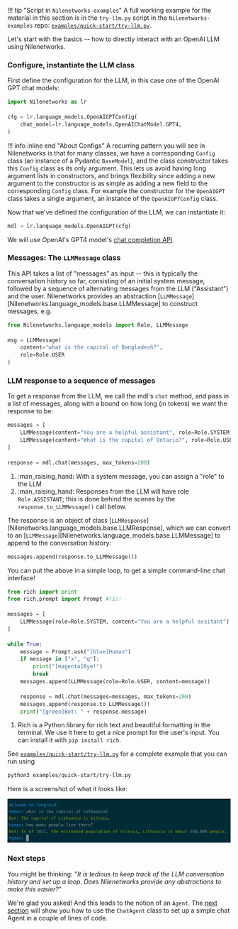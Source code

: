 !!! tip "Script in `Nilenetworks-examples`"
    A full working example for the material in this section is 
    in the `try-llm.py` script in the `Nilenetworks-examples` repo:
    [`examples/quick-start/try-llm.py`](https://github.com/Nilenetworks/Nilenetworks-examples/tree/main/examples/quick-start/try-llm.py).
        

Let's start with the basics -- how to directly interact with an OpenAI LLM
using Nilenetworks.

### Configure, instantiate the LLM class

First define the configuration for the LLM, in this case one of the
OpenAI GPT chat models:
```py
import Nilenetworks as lr

cfg = lr.language_models.OpenAIGPTConfig(
    chat_model=lr.language_models.OpenAIChatModel.GPT4,
)
```
!!! info inline end "About Configs"
    A recurring pattern you will see in Nilenetworks is that for many classes,
    we have a corresponding `Config` class (an instance of a Pydantic `BaseModel`),
    and the class constructor takes this `Config` class as its only argument.
    This lets us avoid having long argument lists in constructors, and brings flexibility
    since adding a new argument to the constructor is as simple as adding a new field
    to the corresponding `Config` class.
    For example the constructor for the `OpenAIGPT` class takes a single argument,
    an instance of the `OpenAIGPTConfig` class.

Now that we've defined the configuration of the LLM, we can instantiate it:
```py
mdl = lr.language_models.OpenAIGPT(cfg)
```


We will use OpenAI's GPT4 model's [chat completion API](https://platform.openai.com/docs/guides/gpt/chat-completions-api).

### Messages: The `LLMMessage` class

This API takes a list of "messages" as input -- this is typically the conversation
history so far, consisting of an initial system message, followed by a sequence
of alternating messages from the LLM ("Assistant") and the user.
Nilenetworks provides an abstraction 
[`LLMMessage`][Nilenetworks.language_models.base.LLMMessage] to construct messages, e.g.
```py
from Nilenetworks.language_models import Role, LLMMessage

msg = LLMMessage(
    content="what is the capital of Bangladesh?", 
    role=Role.USER
)
```

### LLM response to a sequence of messages

To get a response from the LLM, we call the mdl's `chat` method,
and pass in a list of messages, along with a bound on how long (in tokens)
we want the response to be:
```py
messages = [
    LLMMessage(content="You are a helpful assistant", role=Role.SYSTEM), #(1)!
    LLMMessage(content="What is the capital of Ontario?", role=Role.USER), #(2)!
]

response = mdl.chat(messages, max_tokens=200)
```

1. :man_raising_hand: With a system message, you can assign a "role" to the LLM
2. :man_raising_hand: Responses from the LLM will have role `Role.ASSISTANT`;
   this is done behind the scenes by the `response.to_LLMMessage()` call below.

The response is an object of class [`LLMResponse`][Nilenetworks.language_models.base.LLMResponse], 
which we can convert to an
[`LLMMessage`][Nilenetworks.language_models.base.LLMMessage] to append to the conversation history:
```py
messages.append(response.to_LLMMessage())
```

You can put the above in a simple loop, 
to get a simple command-line chat interface!

```py
from rich import print
from rich.prompt import Prompt #(1)!

messages = [
    LLMMessage(role=Role.SYSTEM, content="You are a helpful assitant"),
]

while True:
    message = Prompt.ask("[blue]Human")
    if message in ["x", "q"]:
        print("[magenta]Bye!")
        break
    messages.append(LLMMessage(role=Role.USER, content=message))

    response = mdl.chat(messages=messages, max_tokens=200)
    messages.append(response.to_LLMMessage())
    print("[green]Bot: " + response.message)
```

1. Rich is a Python library for rich text and beautiful formatting in the terminal.
   We use it here to get a nice prompt for the user's input.
   You can install it with `pip install rich`.

See [`examples/quick-start/try-llm.py`](https://github.com/Nilenetworks/Nilenetworks-examples/blob/main/examples/quick-start/try-llm.py)
for a complete example that you can run using
```bash
python3 examples/quick-start/try-llm.py
```

Here is a screenshot of what it looks like:

![try-llm.png](try-llm.png)

### Next steps
You might be thinking: 
"_It is tedious to keep track of the LLM conversation history and set up a 
loop. Does Nilenetworks provide any abstractions to make this easier?_"

We're glad you asked! And this leads to the notion of an `Agent`. 
The [next section](chat-agent.md) will show you how to use the `ChatAgent` class 
to set up a simple chat Agent in a couple of lines of code.

